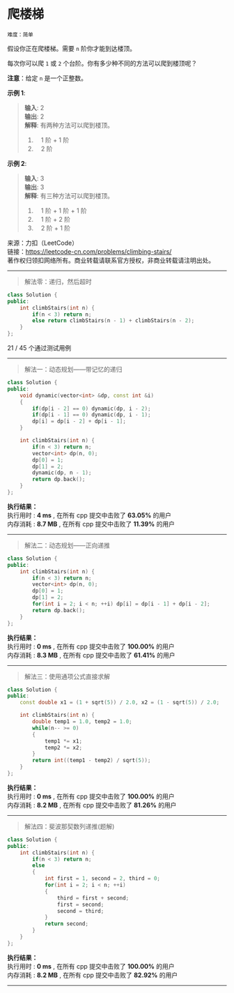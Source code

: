 # 爬楼梯 #  
`难度：简单` 

假设你正在爬楼梯。需要 `n` 阶你才能到达楼顶。  

每次你可以爬 `1` 或 `2` 个台阶。你有多少种不同的方法可以爬到楼顶呢？  

**注意**：给定 `n` 是一个正整数。   

**示例 1**:   
>**输入**: 2  
>**输出**: 2  
>**解释**: 有两种方法可以爬到楼顶。  
>1. &emsp;1 阶 + 1 阶
>2. &emsp;2 阶

**示例 2**:   
>**输入**: 3  
>**输出**: 3  
>**解释**: 有三种方法可以爬到楼顶。    
>1. &emsp;1 阶 + 1 阶 + 1 阶  
>2. &emsp;1 阶 + 2 阶  
>3. &emsp;2 阶 + 1 阶  

来源：力扣（LeetCode）  
链接：https://leetcode-cn.com/problems/climbing-stairs/  
著作权归领扣网络所有。商业转载请联系官方授权，非商业转载请注明出处。  

---  
>解法零：递归，然后超时  

```C++
class Solution {
public:
    int climbStairs(int n) {
        if(n < 3) return n;
        else return climbStairs(n - 1) + climbStairs(n - 2);
    }
};
```
21 / 45 个通过测试用例

---  
>解法一：动态规划——带记忆的递归  

```C++
class Solution {
public:
    void dynamic(vector<int> &dp, const int &i)
    {
        if(dp[i - 2] == 0) dynamic(dp, i - 2);
        if(dp[i - 1] == 0) dynamic(dp, i - 1);
        dp[i] = dp[i - 2] + dp[i - 1];
    }

    int climbStairs(int n) {
        if(n < 3) return n;
        vector<int> dp(n, 0);
        dp[0] = 1;
        dp[1] = 2;
        dynamic(dp, n - 1);
        return dp.back();
    }
};
```  

**执行结果：**  
执行用时 : **4 ms** , 在所有 cpp 提交中击败了 **63.05%** 的用户  
内存消耗 : **8.7 MB** , 在所有 cpp 提交中击败了 **11.39%** 的用户  

---  
>解法二：动态规划——正向递推  

```C++
class Solution {
public:
    int climbStairs(int n) {
        if(n < 3) return n;
        vector<int> dp(n, 0);
        dp[0] = 1;
        dp[1] = 2;
        for(int i = 2; i < n; ++i) dp[i] = dp[i - 1] + dp[i - 2];
        return dp.back();
    }
};
```  

**执行结果：**  
执行用时 : **0 ms** , 在所有 cpp 提交中击败了 **100.00%** 的用户  
内存消耗 : **8.3 MB** , 在所有 cpp 提交中击败了 **61.41%** 的用户  

---  
>解法三：使用通项公式直接求解  

```C++
class Solution {
public:
    const double x1 = (1 + sqrt(5)) / 2.0, x2 = (1 - sqrt(5)) / 2.0;

    int climbStairs(int n) {
        double temp1 = 1.0, temp2 = 1.0;
        while(n-- >= 0)
        {
            temp1 *= x1;
            temp2 *= x2;
        }
        return int((temp1 - temp2) / sqrt(5));
    }
};
```  

**执行结果：**  
执行用时 : **0 ms** , 在所有 cpp 提交中击败了 **100.00%** 的用户  
内存消耗 : **8.2 MB** , 在所有 cpp 提交中击败了 **81.26%** 的用户  

---  
>解法四：斐波那契数列递推(题解)  

```C++
class Solution {
public:
    int climbStairs(int n) {
        if(n < 3) return n;
        else
        {
            int first = 1, second = 2, third = 0;
            for(int i = 2; i < n; ++i)
            {
                third = first + second;
                first = second;
                second = third;
            }
            return second;
        }
    }
};
```  

**执行结果：**  
执行用时 : **0 ms** , 在所有 cpp 提交中击败了 **100.00%** 的用户  
内存消耗 : **8.2 MB** , 在所有 cpp 提交中击败了 **82.92%** 的用户  

---  